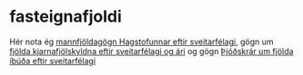 # fasteignafjoldi


Hér nota ég [mannfjöldagögn Hagstofunnar eftir sveitarfélagi](https://px.hagstofa.is/pxis/pxweb/is/Ibuar/Ibuar__mannfjoldi__2_byggdir__sveitarfelog/MAN02005.px), gögn um [fjölda kjarnafjölskyldna eftir sveitarfélagi og ári](https://px.hagstofa.is/pxis/pxweb/is/Ibuar/Ibuar__fjolsk__Fjolskyldan/MAN07108.px) og gögn  [Þjóðskrár um fjölda íbúða eftir sveitarfélagi](https://www.skra.is/gogn/fasteignagattin/fjoldatolur-ur-fasteignaskra/fjoldi-ibuda/)